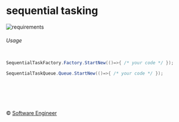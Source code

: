 sequential tasking
============

![requirements]

###### Usage



```C#

SequentialTaskFactory.Factory.StartNew(()=>{ /* your code */ });

SequentialTaskQueue.Queue.StartNew(()=>{ /* your code */ });

```

&nbsp;
============
&copy; [Software Engineer](http://metlinskyi.com/)


[requirements]: https://raw.github.com/metlinskyi/www.metlinskyi.com/master/csharp/tasks/tobii/requirements.png